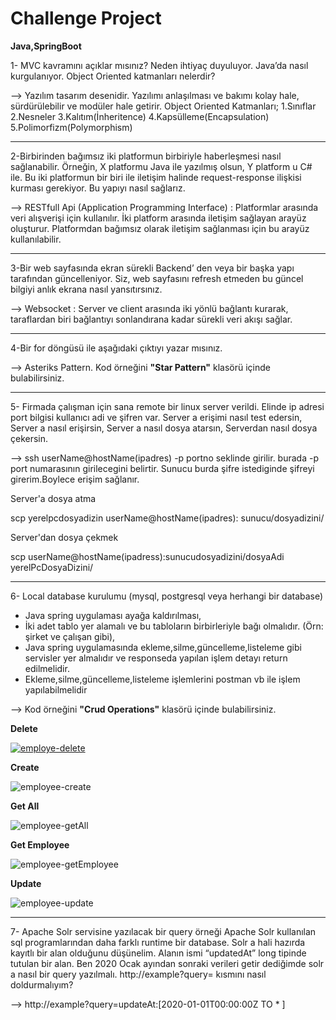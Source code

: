 # Challenge Project
 **Java,SpringBoot**

 1- MVC kavramını açıklar mısınız? Neden ihtiyaç duyuluyor. Java’da nasıl kurgulanıyor. Object Oriented katmanları nelerdir?

--> Yazılım tasarım desenidir. Yazılımı anlaşılması ve bakımı kolay hale, sürdürülebilir ve modüler hale getirir.
Object Oriented Katmanları;
1.Sınıflar
2.Nesneler
3.Kalıtım(İnheritence)
4.Kapsülleme(Encapsulation)
5.Polimorfizm(Polymorphism)

*******************************************************************************************************************************************************************************

2-Birbirinden bağımsız iki platformun birbiriyle haberleşmesi nasıl sağlanabilir. Örneğin, X platformu Java ile yazılmış olsun, Y platform u C# ile. Bu iki platformun bir biri ile iletişim halinde request-response ilişkisi kurması gerekiyor. Bu yapıyı nasıl sağlarız.

--> RESTfull Api (Application Programming Interface) : Platformlar arasında veri alışverişi için kullanılır. İki platform arasında iletişim sağlayan arayüz oluşturur.
Platformdan bağımsız olarak iletişim sağlanması için bu arayüz kullanılabilir.

*******************************************************************************************************************************************************************************

3-Bir web sayfasında ekran sürekli Backend’ den veya bir başka yapı tarafından güncelleniyor. Siz, web sayfasını refresh etmeden bu güncel bilgiyi anlık ekrana nasıl yansıtırsınız.

--> Websocket : Server ve client arasında iki yönlü bağlantı kurarak, taraflardan biri bağlantıyı sonlandırana kadar sürekli veri akışı sağlar.

*******************************************************************************************************************************************************************************

4-Bir for döngüsü ile aşağıdaki çıktıyı yazar mısınız.


--> Asteriks Pattern. Kod örneğini **"Star Pattern"** klasörü içinde bulabilirsiniz.

*********************************************************************************************************************************************************************************

5- Firmada çalışman için sana remote bir linux server verildi. Elinde ip adresi port bilgisi kullanıcı adi ve şifren var. Server a erişimi nasıl test edersin, Server a nasıl erişirsin, Server a nasıl dosya atarsın, Serverdan nasıl dosya çekersin.

--> ssh userName@hostName(ipadres) -p portno seklinde girilir. burada -p port numarasının girilecegini belirtir.
Sunucu burda şifre istediginde şifreyi girerim.Boylece erişim sağlanır.

Server'a dosya atma

scp yerelpcdosyadizin userName@hostName(ipadres): sunucu/dosyadizini/ 

Server'dan dosya çekmek

scp userName@hostName(ipadress):sunucudosyadizini/dosyaAdi yerelPcDosyaDizini/

**********************************************************************************************************************************************************************************

6- Local database kurulumu (mysql, postgresql veya herhangi bir database)
- Java spring uygulaması ayağa kaldırılması,
- İki adet tablo yer alamalı ve bu tabloların birbirleriyle bağı olmalıdır. (Örn: şirket ve çalışan gibi),
- Java spring uygulamasında ekleme,silme,güncelleme,listeleme gibi servisler yer almalıdır ve responseda yapılan işlem detayı return edilmelidir.
- Ekleme,silme,güncelleme,listeleme işlemlerini postman vb ile işlem yapılabilmelidir

--> Kod örneğini **"Crud Operations"** klasörü içinde bulabilirsiniz.

**Delete**

[![employe-delete](https://github.com/emreirgoren/challengeProject/assets/131880110/2501f38f-359d-49b2-a264-a2bb6c8941de)](https://github.com/emreirgoren/challengeProject/blob/main/Images/employe-delete.png)


**Create**

![employee-create](https://github.com/emreirgoren/challengeProject/assets/131880110/5e79bd1e-da96-4df2-85ac-81bdfd360caa)


**Get All**

![employee-getAll](https://github.com/emreirgoren/challengeProject/assets/131880110/099f9e66-d12b-43d6-9ce6-46ca318dd63c)

**Get Employee**

![employee-getEmployee](https://github.com/emreirgoren/challengeProject/assets/131880110/e048d63c-ebf1-499e-9623-14dec3f355c3)

**Update**

![employee-update](https://github.com/emreirgoren/challengeProject/assets/131880110/10697c89-1868-449c-b4db-4bf922fa3b70)


*********************************************************************************************************************************************************************************

7- Apache Solr servisine yazılacak bir query örneği Apache Solr kullanılan sql 
programlarından daha farklı runtime bir database. Solr a hali hazırda kayıtlı bir alan olduğunu 
düşünelim. Alanın ismi “updatedAt” long tipinde tutulan bir alan. Ben 2020 Ocak ayından 
sonraki verileri getir dediğimde solr a nasıl bir query yazılmalı. http://example?query=
kısmını nasıl doldurmalıyım?

--> http://example?query=updateAt:[2020-01-01T00:00:00Z TO * ]

